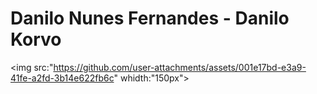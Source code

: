 # Danilo Nunes Fernandes - Danilo Korvo 

<img src:"https://github.com/user-attachments/assets/001e17bd-e3a9-41fe-a2fd-3b14e622fb6c" whidth:"150px">